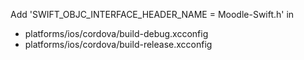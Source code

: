 Add 'SWIFT_OBJC_INTERFACE_HEADER_NAME = Moodle-Swift.h' in
- platforms/ios/cordova/build-debug.xcconfig
- platforms/ios/cordova/build-release.xcconfig
